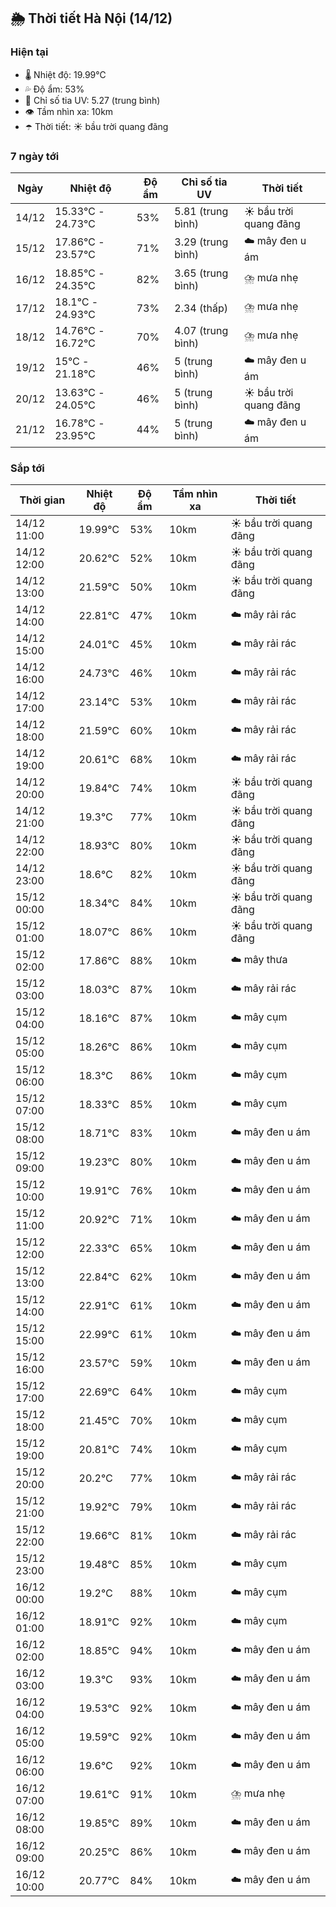 ## 🌦️ Thời tiết Hà Nội (14/12)

### Hiện tại

- 🌡️ Nhiệt độ: 19.99℃
- 💦 Độ ẩm: 53%
- 🌟 Chỉ số tia UV: 5.27 (trung bình)
- 👁️ Tầm nhìn xa: 10km
- ☂️ Thời tiết: ☀️ bầu trời quang đãng

### 7 ngày tới

| Ngày | Nhiệt độ | Độ ẩm | Chỉ số tia UV | Thời tiết |
| --- | --- | --- | --- | --- |
| 14/12 | 15.33℃ - 24.73℃ | 53% | 5.81 (trung bình) | ☀️ bầu trời quang đãng |
| 15/12 | 17.86℃ - 23.57℃ | 71% | 3.29 (trung bình) | ☁️ mây đen u ám |
| 16/12 | 18.85℃ - 24.35℃ | 82% | 3.65 (trung bình) | ⛈️ mưa nhẹ |
| 17/12 | 18.1℃ - 24.93℃ | 73% | 2.34 (thấp) | ⛈️ mưa nhẹ |
| 18/12 | 14.76℃ - 16.72℃ | 70% | 4.07 (trung bình) | ⛈️ mưa nhẹ |
| 19/12 | 15℃ - 21.18℃ | 46% | 5 (trung bình) | ☁️ mây đen u ám |
| 20/12 | 13.63℃ - 24.05℃ | 46% | 5 (trung bình) | ☀️ bầu trời quang đãng |
| 21/12 | 16.78℃ - 23.95℃ | 44% | 5 (trung bình) | ☁️ mây đen u ám |

### Sắp tới

| Thời gian | Nhiệt độ | Độ ẩm | Tầm nhìn xa | Thời tiết |
| --- | --- | --- | --- | --- |
| 14/12 11:00 | 19.99℃ | 53% | 10km | ☀️ bầu trời quang đãng |
| 14/12 12:00 | 20.62℃ | 52% | 10km | ☀️ bầu trời quang đãng |
| 14/12 13:00 | 21.59℃ | 50% | 10km | ☀️ bầu trời quang đãng |
| 14/12 14:00 | 22.81℃ | 47% | 10km | ☁️ mây rải rác |
| 14/12 15:00 | 24.01℃ | 45% | 10km | ☁️ mây rải rác |
| 14/12 16:00 | 24.73℃ | 46% | 10km | ☁️ mây rải rác |
| 14/12 17:00 | 23.14℃ | 53% | 10km | ☁️ mây rải rác |
| 14/12 18:00 | 21.59℃ | 60% | 10km | ☁️ mây rải rác |
| 14/12 19:00 | 20.61℃ | 68% | 10km | ☁️ mây rải rác |
| 14/12 20:00 | 19.84℃ | 74% | 10km | ☀️ bầu trời quang đãng |
| 14/12 21:00 | 19.3℃ | 77% | 10km | ☀️ bầu trời quang đãng |
| 14/12 22:00 | 18.93℃ | 80% | 10km | ☀️ bầu trời quang đãng |
| 14/12 23:00 | 18.6℃ | 82% | 10km | ☀️ bầu trời quang đãng |
| 15/12 00:00 | 18.34℃ | 84% | 10km | ☀️ bầu trời quang đãng |
| 15/12 01:00 | 18.07℃ | 86% | 10km | ☀️ bầu trời quang đãng |
| 15/12 02:00 | 17.86℃ | 88% | 10km | ☁️ mây thưa |
| 15/12 03:00 | 18.03℃ | 87% | 10km | ☁️ mây rải rác |
| 15/12 04:00 | 18.16℃ | 87% | 10km | ☁️ mây cụm |
| 15/12 05:00 | 18.26℃ | 86% | 10km | ☁️ mây cụm |
| 15/12 06:00 | 18.3℃ | 86% | 10km | ☁️ mây cụm |
| 15/12 07:00 | 18.33℃ | 85% | 10km | ☁️ mây cụm |
| 15/12 08:00 | 18.71℃ | 83% | 10km | ☁️ mây đen u ám |
| 15/12 09:00 | 19.23℃ | 80% | 10km | ☁️ mây đen u ám |
| 15/12 10:00 | 19.91℃ | 76% | 10km | ☁️ mây đen u ám |
| 15/12 11:00 | 20.92℃ | 71% | 10km | ☁️ mây đen u ám |
| 15/12 12:00 | 22.33℃ | 65% | 10km | ☁️ mây đen u ám |
| 15/12 13:00 | 22.84℃ | 62% | 10km | ☁️ mây đen u ám |
| 15/12 14:00 | 22.91℃ | 61% | 10km | ☁️ mây đen u ám |
| 15/12 15:00 | 22.99℃ | 61% | 10km | ☁️ mây đen u ám |
| 15/12 16:00 | 23.57℃ | 59% | 10km | ☁️ mây đen u ám |
| 15/12 17:00 | 22.69℃ | 64% | 10km | ☁️ mây cụm |
| 15/12 18:00 | 21.45℃ | 70% | 10km | ☁️ mây cụm |
| 15/12 19:00 | 20.81℃ | 74% | 10km | ☁️ mây cụm |
| 15/12 20:00 | 20.2℃ | 77% | 10km | ☁️ mây rải rác |
| 15/12 21:00 | 19.92℃ | 79% | 10km | ☁️ mây rải rác |
| 15/12 22:00 | 19.66℃ | 81% | 10km | ☁️ mây rải rác |
| 15/12 23:00 | 19.48℃ | 85% | 10km | ☁️ mây cụm |
| 16/12 00:00 | 19.2℃ | 88% | 10km | ☁️ mây cụm |
| 16/12 01:00 | 18.91℃ | 92% | 10km | ☁️ mây cụm |
| 16/12 02:00 | 18.85℃ | 94% | 10km | ☁️ mây đen u ám |
| 16/12 03:00 | 19.3℃ | 93% | 10km | ☁️ mây đen u ám |
| 16/12 04:00 | 19.53℃ | 92% | 10km | ☁️ mây đen u ám |
| 16/12 05:00 | 19.59℃ | 92% | 10km | ☁️ mây đen u ám |
| 16/12 06:00 | 19.6℃ | 92% | 10km | ☁️ mây đen u ám |
| 16/12 07:00 | 19.61℃ | 91% | 10km | ⛈️ mưa nhẹ |
| 16/12 08:00 | 19.85℃ | 89% | 10km | ☁️ mây đen u ám |
| 16/12 09:00 | 20.25℃ | 86% | 10km | ☁️ mây đen u ám |
| 16/12 10:00 | 20.77℃ | 84% | 10km | ☁️ mây đen u ám |
